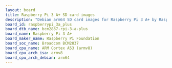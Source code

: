 ```yaml
---
layout: board
title: Raspberry Pi 3 A+ SD card images
description: "Debian arm64 SD card images for Raspberry Pi 3 A+ by Raspberry Pi Foundation, SoC: Broadcom BCM2837, CPU ISA: armv8"
board_id: raspberrypi_3a_plus
board_dtb_name: bcm2837-rpi-3-a-plus
board_name: Raspberry Pi 3 A+
board_maker_name: Raspberry Pi Foundation
board_soc_name: Broadcom BCM2837
board_cpu_name: ARM Cortex A53 (armv8)
board_cpu_arch_isa: armv8
board_cpu_arch_debian: arm64
---
```

